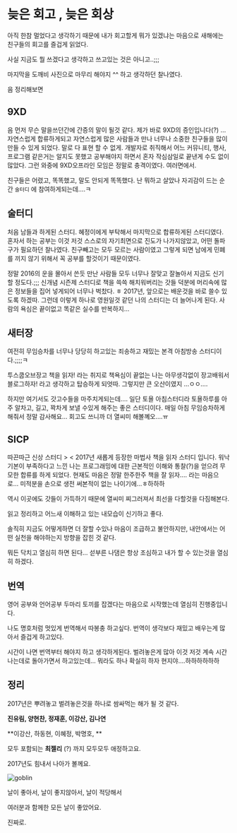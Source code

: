 # 늦은 회고 , 늦은 회상

아직 한참 멀었다고 생각하기 때문에 내가 회고할게 뭐가 있겠냐는 마음으로 새해에는 친구들의 회고를 즐겁게 읽었다.

사실 지금도 뭘 쓰겠다고 생각하고 쓰고있는 것은 아니고..;;; 

마지막을 도깨비 사진으로 마무리 해야지 ^^ 하고 생각하던 찰나였다.

음 정리해보면

## 9XD

음 먼저 무슨 말을쓰던간에 간증의 말이 될것 같다. 제가 바로 9XD의 증인입니다(?) … 자연스럽게 합류하게되고 자연스럽게 많은 사람들과 만나 너무나 소중한 친구들을 많이 만들 수 있게 되었다. 말로 다 표현 할 수 없게.  개발자로 취직해서 어느 커뮤니티, 행사, 프로그램 같은거는 알지도 못했고 공부해야지 하면서 혼자 작심삼일로 끝낸게 수도 없이 많았다. 그런 와중에 9XD오프라인 모임은 정말로 충격이였다. 여러면에서. 

친구들은 어렸고, 똑똑했고, 말도 안되게 똑똑했다. 난 뭐하고 살았나 자괴감이 드는 순간  `술터디` 에 참여하게되는데….ㅋ



## 술터디

처음 남들과 하게된 스터디. 혜정이에게 부탁해서 마지막으로 합류하게된 스터디였다. 혼자서 하는 공부는 이것 저것 스스로의 자기최면으로 진도가 나가지않았고, 어떤 돌파구가 필요하던 찰나였다. 친구빼고는 모두 모르는 사람이였고 그렇게 되면 남에게 민폐를 끼지 않기 위해서 꼭 공부를 할것이기 때문이였다. 

정말 2016의 운을 몰아서 쓴듯 만난 사람들 모두 너무나 잘맞고 잘놀아서 지금도 신기할 정도다.;;; 신개념 시즌제 스터디로 책을 쓱쓱 해치워버리는 갓들 덕분에 머리속에 많은 정보들을 집어 넣게되어 너무나 벅찼다. ㅎ 2017년, 앞으로는 배운것을 바로 쓸수 있도록 하겠따. 그런데 이렇게 하나로 영원일것 같던 나의 스터디는 더 늘어나게 된다. 사람의 욕심은 끝이없고 똑같은 실수를 반복하지...



## 새터장

여전히 무임승차를 너무나 당당히 하고있는 죄송하고 재밌는 본격 아침방송 스터디이다.;;;;ㅋ 

투스쿱오브장고 책을 읽자! 라는 취지로 책욕심이 끝없는 나는 아무생각없이 장고배워서 블로그하자! 라고 생각하고 탑승하게 되엇따. 그렇지만 큰 오산이였지 …ㅇㅇ…. 

하지만 여기서도 갓고수들을 마주치게되는데…. 일단 토욜 아침스터디라 토욜하루를 아주 알차고, 길고, 꽉차게 보낼 수있게 해주는 좋은 스터디이다.  매일 아침 무임승차하게 해줘서 정말 감사해요… 회고도 쓰니까 더 열씨미 해볼꼐오….ㅠ



## SICP

따끈따근 신상 스터디 > <  2017년 새롭게 등장한 마법사 책을 읽자 스터디 입니다. 워낙 기본이 부족하다고 느낀 나는 프로그래밍에 대한 근본적인 이해와 통찰(?)을 얻으려 무모한 합류를 하게 되었다. 현재도 마음은 정말 한주한주 책을 잘 읽자…. 라는 마음으로… 미적분을 손으로 생전 써본적이 없는 나이기에…ㅎ하하하

역시 이곳에도 갓들이 가득하기 때문에 열씨미 찌그러져서 최선을 다할것을 다짐해본다.

읽고 정리하고 어느새 이해하고 있는 내모습이 신기하고 좋다.

솔직히 지금도 어떻게하면 더 잘할 수있나 마음이 조급하고 불안하지만,  내안에서는 어떤 실천을 해야하는지 방향을 잡힌 것 같다. 

뭐든 닥치고 열심히 하면 된다… 섣부른 나댐은 항상 조심하고 내가 할 수 있는것을 열심히 하겠다.



## 번역

영어 공부와 언어공부 두마리 토끼를 잡겠다는 마음으로 시작했는데  열심히 진행중입니다. 

나도 명호처럼 멋있게 번역해서 따봉충 하고싶다. 번역이 생각보다 재밌고 배우는게 많아서 즐겁게 하고있다. 

시간이 나면 번역부터 해야지 하고 생각하게된다. 벌려놓은게 많아 이것 저것 계속 시간나는데로 돌아가면서 하고있는데… 뭐라도 하나 확실히 하자 현지야….하하하하하하





## 정리

2017년은 뿌려놓고 벌려놓은것을 하나로 쌈싸먹는 해가 될 것 같다. 

**진유림, 양현찬, 정재훈, 이강산, 김나연**

**이강산, 하동현, 이혜정, 박명호, **

모두 포함되는 **최젤리** (?) 까지 모두모두 애정하고요.

2017년도 힘내서 나아가 볼께요.

![goblin](/Users/jeonghyeonji/Desktop/goblin.png)





 날이 좋아서, 날이 좋지않아서, 날이 적당해서 

여러분과 함께한 모든 날이 좋았어요.

진짜로.
